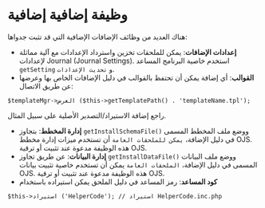 # وظيفة إضافية إضافية

هناك العديد من وظائف الإضافات الإضافية التي قد تثبت جدواها:

- **إعدادات الإضافات**: يمكن للملحقات تخزين واسترداد الإعدادات مع آلية مماثلة لإعدادات Journal (Journal Settings). استخدم خاصية البرنامج المساعد `getSetting` و `تحديث الإعدادات`.
- **القوالب**: أي إضافة يمكن أن تحتفظ بالقوالب في دليل الإضافات الخاص بها وعرضها عن طريق الاتصال:

````
$templateMgr->العرض ($this->getTemplatePath() . 'templateName.tpl');
````

راجع إضافة الاستيراد/التصدير الأصلية على سبيل المثال.

- **إدارة المخطط**: بتجاوز `getInstallSchemaFile()` ووضع ملف المخطط المسمى في دليل الإضافة، `يمكن للملحقات العامة` أن تستخدم ميزات إدارة مخطط OJS. هذه الوظيفة مدعوة عند تثبيت أو ترقية OJS.
- **إدارة البيانات**: عن طريق تجاوز `getInstallDataFile()` ووضع ملف البيانات المسمى في دليل الإضافة، `الملحقات العامة` يمكن أن تستخدم خاصية تثبيت بيانات OJS. هذه الوظيفة مدعوة عند تثبيت أو ترقية OJS.
- **كود المساعد**: رمز المساعد في دليل الملحق يمكن استيراده باستخدام

````
$this->استيراد ('HelperCode'); // استيراد HelperCode.inc.php
````


